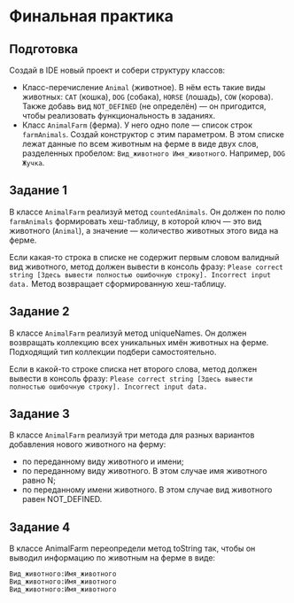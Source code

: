 # Финальная практика

## Подготовка
Создай в IDE новый проект и собери структуру классов:
- Класс-перечисление ```Animal``` (животное). В нём есть такие виды животных: ```CAT``` (кошка), ```DOG``` (собака), ```HORSE``` (лошадь), ```COW``` (корова). Также добавь вид ```NOT_DEFINED``` (не определён) — он пригодится, чтобы реализовать функциональность в заданиях.
- Класс ```AnimalFarm``` (ферма). У него одно поле — список строк ```farmAnimals```. Создай конструктор с этим параметром. В этом списке лежат данные по всем животным на ферме в виде двух слов, разделенных пробелом: ```Вид_животного Имя_животног```о. Например, ```DOG Жучка```.

## Задание 1
В классе ```AnimalFarm``` реализуй метод ```countedAnimals```. Он должен по полю ```farmAnimals``` формировать хеш-таблицу, в которой ключ — это вид животного (```Animal```), а значение — количество животных этого вида на ферме.

Если какая-то строка в списке не содержит первым словом валидный вид животного, метод должен вывести в консоль фразу: ```Please correct string [Здесь вывести полностью ошибочную строку]. Incorrect input data.```
Метод возвращает сформированную хеш-таблицу.

## Задание 2
В классе ```AnimalFarm``` реализуй метод uniqueNames. Он должен возвращать коллекцию всех уникальных имён животных на ферме. Подходящий тип коллекции подбери самостоятельно.

Если в какой-то строке списка нет второго слова, метод должен вывести в консоль фразу: ```Please correct string [Здесь вывести полностью ошибочную строку]. Incorrect input data.```

## Задание 3
В классе ```AnimalFarm``` реализуй три метода для разных вариантов добавления нового животного на ферму:
- по переданному виду животного и имени;
- по переданному виду животного. В этом случае имя животного равно N;
- по переданному имени животного. В этом случае вид животного равен NOT_DEFINED.

## Задание 4
В классе AnimalFarm переопредели метод toString так, чтобы он выводил информацию по животным на ферме в виде:

```
Вид_животного:Имя_животного
Вид_животного:Имя_животного
Вид_животного:Имя_животного 
```